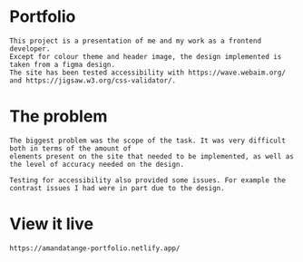 # Portfolio
    This project is a presentation of me and my work as a frontend developer.
    Except for colour theme and header image, the design implemented is taken from a figma design.
    The site has been tested accessibility with https://wave.webaim.org/ and https://jigsaw.w3.org/css-validator/. 

# The problem
    The biggest problem was the scope of the task. It was very difficult both in terms of the amount of
    elements present on the site that needed to be implemented, as well as the level of accuracy needed on the design. 
    
    Testing for accessibility also provided some issues. For example the contrast issues I had were in part due to the design.
    
# View it live
    https://amandatange-portfolio.netlify.app/
